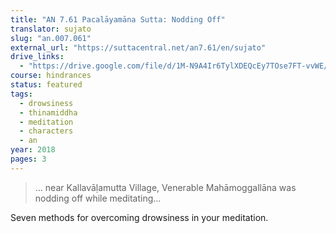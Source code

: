 ```yaml
---
title: "AN 7.61 Pacalāyamāna Sutta: Nodding Off"
translator: sujato
slug: "an.007.061"
external_url: "https://suttacentral.net/an7.61/en/sujato"
drive_links:
  - "https://drive.google.com/file/d/1M-N9A4Ir6TylXDEQcEy7TOse7FT-vvWE/view?usp=drivesdk"
course: hindrances
status: featured
tags:
  - drowsiness
  - thinamiddha
  - meditation
  - characters
  - an
year: 2018
pages: 3
---
```


> … near Kallavāḷamutta Village, Venerable Mahāmoggallāna was nodding off while meditating...

Seven methods for overcoming drowsiness in your meditation.
